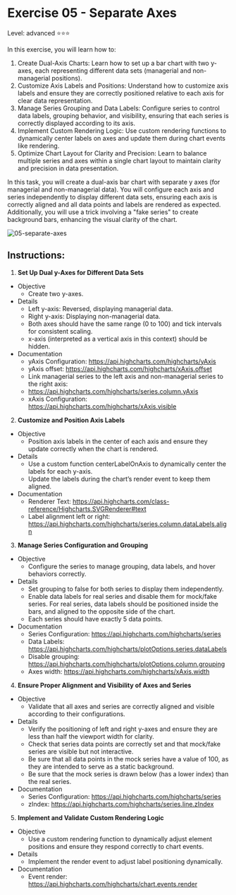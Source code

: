 # Exercise 05 - Separate Axes
Level: advanced ⭐⭐⭐

In this exercise, you will learn how to:
1. Create Dual-Axis Charts:
Learn how to set up a bar chart with two y-axes, each representing different data sets (managerial and non-managerial positions).
2. Customize Axis Labels and Positions:
Understand how to customize axis labels and ensure they are correctly positioned relative to each axis for clear data representation.
3. Manage Series Grouping and Data Labels:
Configure series to control data labels, grouping behavior, and visibility, ensuring that each series is correctly displayed according to its axis.
4. Implement Custom Rendering Logic:
Use custom rendering functions to dynamically center labels on axes and update them during chart events like rendering.
5. Optimize Chart Layout for Clarity and Precision:
Learn to balance multiple series and axes within a single chart layout to maintain clarity and precision in data presentation.

In this task, you will create a dual-axis bar chart with separate y axes (for managerial and non-managerial data). You will configure each axis and series independently to display different data sets, ensuring each axis is correctly aligned and all data points and labels are rendered as expected. Additionally, you will use a trick involving a "fake series" to create background bars, enhancing the visual clarity of the chart.


![05-separate-axes](https://github.com/user-attachments/assets/72971e74-a6d0-4586-a61e-0773523a5e12)


## Instructions:
1. **Set Up Dual y-Axes for Different Data Sets**
* Objective
  * Create two y-axes.
* Details
  * Left y-axis: Reversed, displaying managerial data.
  * Right y-axis: Displaying non-managerial data.
  * Both axes should have the same range (0 to 100) and tick intervals for consistent scaling.
  * x-axis (interpreted as a vertical axis in this context) should be hidden.
* Documentation
  * yAxis Configuration: https://api.highcharts.com/highcharts/yAxis
  * yAxis offset: https://api.highcharts.com/highcharts/xAxis.offset
  * Link managerial series to the left axis and non-managerial series to the right axis:
  * https://api.highcharts.com/highcharts/series.column.yAxis
  * xAxis Configuration: https://api.highcharts.com/highcharts/xAxis.visible 

2. **Customize and Position Axis Labels**
* Objective
  * Position axis labels in the center of each axis and ensure they update correctly when the chart is rendered.
* Details
  * Use a custom function centerLabelOnAxis to dynamically center the labels for each y-axis.
  * Update the labels during the chart’s render event to keep them aligned.
* Documentation
  * Renderer Text: https://api.highcharts.com/class-reference/Highcharts.SVGRenderer#text
  * Label alignment left or right: https://api.highcharts.com/highcharts/series.column.dataLabels.align 

3. **Manage Series Configuration and Grouping**
* Objective
  * Configure the series to manage grouping, data labels, and hover behaviors correctly.
* Details
  * Set grouping to false for both series to display them independently.
  * Enable data labels for real series and disable them for mock/fake series. For real series, data labels should be positioned inside the bars, and aligned to the opposite side of the chart.
  * Each series should have exactly 5 data points.
* Documentation
  * Series Configuration: https://api.highcharts.com/highcharts/series
  * Data Labels: https://api.highcharts.com/highcharts/plotOptions.series.dataLabels
  * Disable grouping: https://api.highcharts.com/highcharts/plotOptions.column.grouping
  * Axes width: https://api.highcharts.com/highcharts/xAxis.width 

4. **Ensure Proper Alignment and Visibility of Axes and Series**
* Objective
  * Validate that all axes and series are correctly aligned and visible according to their configurations.
* Details
  * Verify the positioning of left and right y-axes and ensure they are less than half the viewport width for clarity.
  * Check that series data points are correctly set and that mock/fake series are visible but not interactive.
  * Be sure that all data points in the mock series have a value of 100, as they are intended to serve as a static background.
  * Be sure that the mock series is drawn below (has a lower index) than the real series.
* Documentation
  * Series Configuration: https://api.highcharts.com/highcharts/series
  * zIndex:  https://api.highcharts.com/highcharts/series.line.zIndex 

5. **Implement and Validate Custom Rendering Logic**
* Objective
  * Use a custom rendering function to dynamically adjust element positions and ensure they respond correctly to chart events.
* Details
  * Implement the render event to adjust label positioning dynamically.
* Documentation
  * Event render: https://api.highcharts.com/highcharts/chart.events.render 
